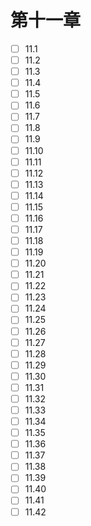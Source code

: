 # 第十一章
- [ ] 11.1
- [ ] 11.2
- [ ] 11.3
- [ ] 11.4
- [ ] 11.5
- [ ] 11.6
- [ ] 11.7
- [ ] 11.8
- [ ] 11.9
- [ ] 11.10
- [ ] 11.11
- [ ] 11.12
- [ ] 11.13
- [ ] 11.14
- [ ] 11.15
- [ ] 11.16
- [ ] 11.17
- [ ] 11.18
- [ ] 11.19
- [ ] 11.20
- [ ] 11.21
- [ ] 11.22
- [ ] 11.23
- [ ] 11.24
- [ ] 11.25
- [ ] 11.26
- [ ] 11.27
- [ ] 11.28
- [ ] 11.29
- [ ] 11.30
- [ ] 11.31
- [ ] 11.32
- [ ] 11.33
- [ ] 11.34
- [ ] 11.35
- [ ] 11.36
- [ ] 11.37
- [ ] 11.38
- [ ] 11.39
- [ ] 11.40
- [ ] 11.41
- [ ] 11.42
